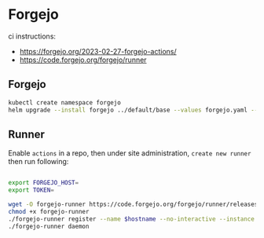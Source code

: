 # Forgejo

ci instructions:

- <https://forgejo.org/2023-02-27-forgejo-actions/>
- <https://code.forgejo.org/forgejo/runner>

## Forgejo

```bash
kubectl create namespace forgejo
helm upgrade --install forgejo ../default/base --values forgejo.yaml --namespace forgejo
```

## Runner

Enable `actions` in a repo, then under site administration, `create new runner` then run following:

```bash

export FORGEJO_HOST=
export TOKEN=

wget -O forgejo-runner https://code.forgejo.org/forgejo/runner/releases/download/v3.0.0/forgejo-runner-3.0.0-linux-amd64
chmod +x forgejo-runner
./forgejo-runner register --name $hostname --no-interactive --instance $FORGEJO_HOST --token $TOKEN
./forgejo-runner daemon
```